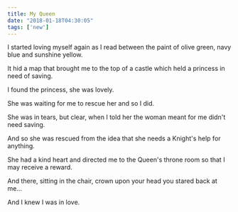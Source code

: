 ```yaml
---
title: My Queen
date: "2018-01-18T04:30:05"
tags: ['new']
---
```


I started loving myself again as I read between the paint of olive green, navy blue and sunshine yellow.

It hid a map that brought me to the top of a castle which held a princess in need of saving.

I found the princess, she was lovely.

She was waiting for me to rescue her and so I did.

She was in tears, but clear, when I told her the woman meant for me didn't need saving.

And so she was rescued from the idea that she needs a Knight's help for anything.

She had a kind heart and directed me to the Queen's throne room so that I may receive a reward.

And there, sitting in the chair, crown upon your head you stared back at me...

And I knew I was in love.

